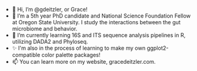 - 👋 Hi, I’m @gdeitzler, or Grace!
- 👀 I’m a 5th year PhD candidate and National Science Foundation Fellow at Oregon State University. I study the interactions between the gut
microbiome and behavior.
- 🌱 I’m currently learning 16S and ITS sequence analysis pipelines in R, utilizing DADA2 and Phyloseq.
- ✨ I'm also in the process of learning to make my own ggplot2-compatible color palette packages! 
- 📫 You can learn more on my website, gracedeitzler.com.

<!---
gdeitzler/gdeitzler is a ✨ special ✨ repository because its `README.md` (this file) appears on your GitHub profile.
You can click the Preview link to take a look at your changes.
--->
